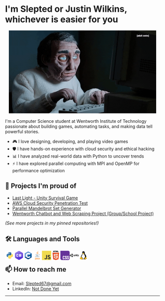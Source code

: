# I'm Slepted or Justin Wilkins, whichever is easier for you

<p align="center">
  <img src="How-It-Feels.gif" alt="Animated Banner" />
</p>


I'm a Computer Science student at Wentworth Institute of Technology passionate about building games, automating tasks, and making data tell powerful stories.

- 🎮 I love designing, developing, and playing video games
- 🛡️ I have hands-on experience with cloud security and ethical hacking
- 📊 I have analyzed real-world data with Python to uncover trends
- ⚡ I  have explored parallel computing with MPI and OpenMP for performance optimization

## 📌 Projects I'm proud of
- [Last Light - Unity Survival Game](https://github.com/Slepted67/Last-Light-Unity-Game)
- [AWS Cloud Security Penetration Test](https://github.com/Slepted67/AWS-Cloud-Security-PenTest)
- [Parallel Mandelbrot Set Generator](https://github.com/Slepted67/Parallel-Mandelbrot-Set-Generator)
- [Wentworth Chatbot and Web Scraping Project (Group/School Project)]([https://github.com/zachenbach/witChatBot])

_(See more projects in my pinned repositories!)_

## 🛠️ Languages and Tools
<img align="left" alt="Python" width="30px" src="https://raw.githubusercontent.com/github/explore/main/topics/python/python.png" />
<img align="left" alt="C#" width="30px" src="https://raw.githubusercontent.com/github/explore/main/topics/csharp/csharp.png" />
<img align="left" alt="C" width="30px" src="https://raw.githubusercontent.com/github/explore/main/topics/c/c.png" />
<img align="left" alt="Java" width="30px" src="https://raw.githubusercontent.com/github/explore/main/topics/java/java.png" />
<img align="left" alt="JavaScript" width="30px" src="https://raw.githubusercontent.com/github/explore/main/topics/javascript/javascript.png" />
<img align="left" alt="HTML5" width="30px" src="https://raw.githubusercontent.com/github/explore/main/topics/html/html.png" />
<img align="left" alt="CSS3" width="30px" src="https://raw.githubusercontent.com/github/explore/main/topics/css/css.png" />
<img align="left" alt="Unity" width="30px" src="https://raw.githubusercontent.com/github/explore/main/topics/unity/unity.png" />
<img align="left" alt="Linux" width="30px" src="https://raw.githubusercontent.com/github/explore/main/topics/linux/linux.png" />
<br />

## 📫 How to reach me
- Email: Slepted67@gmail.com
- LinkedIn: [Not Done Yet](https://www.linkedin.com/)

---

<!--
**Slepted67/Slepted67** is a ✨ _special_ ✨ repository because its `README.md` (this file) appears on your GitHub profile.

Here are some ideas to get you started:

- 🔭 I’m currently working on ...
- 🌱 I’m currently learning ...
- 👯 I’m looking to collaborate on ...
- 🤔 I’m looking for help with ...
- 💬 Ask me about ...
- 📫 How to reach me: ...
- 😄 Pronouns: ...
- ⚡ Fun fact: ...
-->
